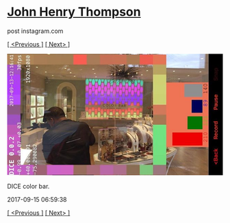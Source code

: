 # [John Henry Thompson](../README.md)
post instagram.com

[[ <Previous ]](2017-09-15-1.md) [[ Next> ]](2017-09-15-3.md)

[![](../media/2017-09-15/DICE-color-bar.jpg)](../README.md)

DICE color bar.

2017-09-15 06:59:38

[[ <Previous ]](2017-09-15-1.md) [[ Next> ]](2017-09-15-3.md)